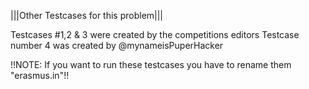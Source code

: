 |||Other Testcases for this problem|||

Testcases #1,2 & 3 were created by the competitions editors 
Testcase number 4 was created by @mynameisPuperHacker

!!NOTE: If you want to run these testcases you have to rename them "erasmus.in"!!
